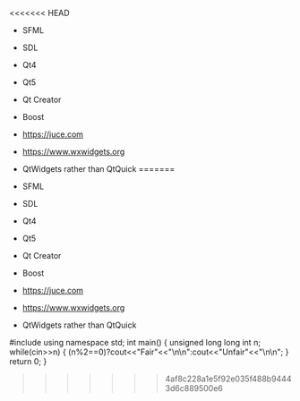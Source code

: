 <<<<<<< HEAD
- SFML
- SDL
- Qt4
- Qt5
- Qt Creator
- Boost
- https://juce.com

- https://www.wxwidgets.org
- QtWidgets rather than QtQuick
=======

- SFML
- SDL
- Qt4
- Qt5
- Qt Creator
- Boost
- https://juce.com

- https://www.wxwidgets.org
- QtWidgets rather than QtQuick








#include<iostream>
using namespace std;
int main()
{
   unsigned long long int n;
   while(cin>>n)
   {
      (n%2==0)?cout<<"Fair"<<"\n\n":cout<<"Unfair"<<"\n\n";
   }
   return 0;
}
>>>>>>> 4af8c228a1e5f92e035f488b94443d6c889500e6
